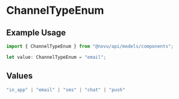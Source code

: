 # ChannelTypeEnum

## Example Usage

```typescript
import { ChannelTypeEnum } from "@novu/api/models/components";

let value: ChannelTypeEnum = "email";
```

## Values

```typescript
"in_app" | "email" | "sms" | "chat" | "push"
```